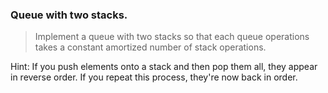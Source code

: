 ### Queue with two stacks. 
> Implement a queue with two stacks so that each queue operations takes a constant amortized number of stack operations. 

Hint: If you push elements onto a stack and then pop them all, they appear in reverse order. If you repeat this process, they're now back in order.
